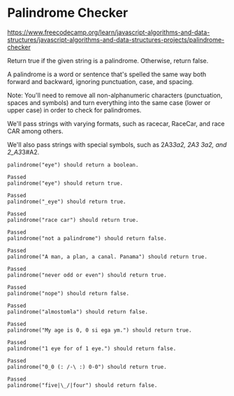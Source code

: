 # Palindrome Checker

<https://www.freecodecamp.org/learn/javascript-algorithms-and-data-structures/javascript-algorithms-and-data-structures-projects/palindrome-checker>

Return true if the given string is a palindrome. Otherwise, return false.

A palindrome is a word or sentence that's spelled the same way both forward and backward, ignoring punctuation, case, and spacing.

Note: You'll need to remove all non-alphanumeric characters (punctuation, spaces and symbols) and turn everything into the same case (lower or upper case) in order to check for palindromes.

We'll pass strings with varying formats, such as racecar, RaceCar, and race CAR among others.

We'll also pass strings with special symbols, such as 2A3*3a2, 2A3 3a2, and 2_A3*3#A2.

    palindrome("eye") should return a boolean.
    
    Passed
    palindrome("eye") should return true.
    
    Passed
    palindrome("_eye") should return true.
    
    Passed
    palindrome("race car") should return true.
    
    Passed
    palindrome("not a palindrome") should return false.
    
    Passed
    palindrome("A man, a plan, a canal. Panama") should return true.
    
    Passed
    palindrome("never odd or even") should return true.
    
    Passed
    palindrome("nope") should return false.
    
    Passed
    palindrome("almostomla") should return false.
    
    Passed
    palindrome("My age is 0, 0 si ega ym.") should return true.
    
    Passed
    palindrome("1 eye for of 1 eye.") should return false.
    
    Passed
    palindrome("0_0 (: /-\ :) 0-0") should return true.
    
    Passed
    palindrome("five|\_/|four") should return false.
